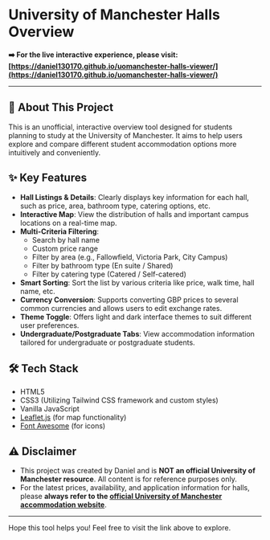 # University of Manchester Halls Overview

**➡️ For the live interactive experience, please visit: [https://daniel130170.github.io/uomanchester-halls-viewer/](https://daniel130170.github.io/uomanchester-halls-viewer/)**

---

## 🌟 About This Project

This is an unofficial, interactive overview tool designed for students planning to study at the University of Manchester. It aims to help users explore and compare different student accommodation options more intuitively and conveniently.

## ✨ Key Features

* **Hall Listings & Details**: Clearly displays key information for each hall, such as price, area, bathroom type, catering options, etc.
* **Interactive Map**: View the distribution of halls and important campus locations on a real-time map.
* **Multi-Criteria Filtering**:
    * Search by hall name
    * Custom price range
    * Filter by area (e.g., Fallowfield, Victoria Park, City Campus)
    * Filter by bathroom type (En suite / Shared)
    * Filter by catering type (Catered / Self-catered)
* **Smart Sorting**: Sort the list by various criteria like price, walk time, hall name, etc.
* **Currency Conversion**: Supports converting GBP prices to several common currencies and allows users to edit exchange rates.
* **Theme Toggle**: Offers light and dark interface themes to suit different user preferences.
* **Undergraduate/Postgraduate Tabs**: View accommodation information tailored for undergraduate or postgraduate students.

## 🛠️ Tech Stack

* HTML5
* CSS3 (Utilizing Tailwind CSS framework and custom styles)
* Vanilla JavaScript
* [Leaflet.js](https://leafletjs.com/) (for map functionality)
* [Font Awesome](https://fontawesome.com/) (for icons)

## ⚠️ Disclaimer

* This project was created by Daniel and is **NOT an official University of Manchester resource**. All content is for reference purposes only.
* For the latest prices, availability, and application information for halls, please **always refer to the [official University of Manchester accommodation website](https://www.manchester.ac.uk/study/accommodation/student-accommodation/search/)**.

---

Hope this tool helps you! Feel free to visit the link above to explore.

